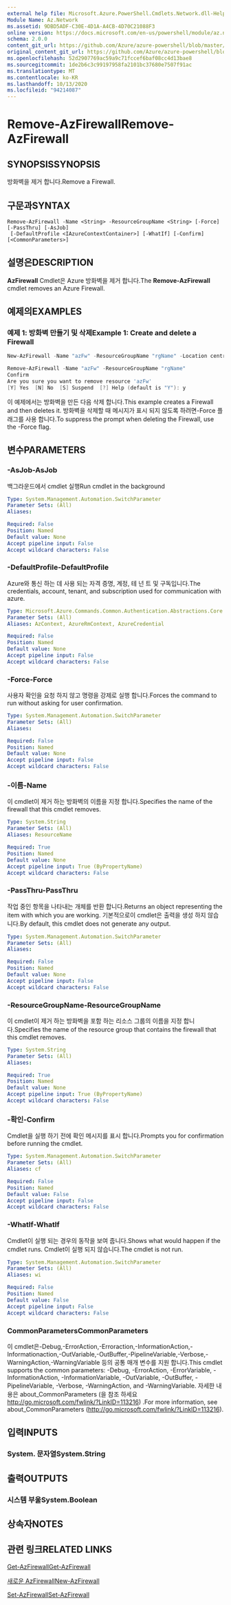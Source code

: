 ```yaml
---
external help file: Microsoft.Azure.PowerShell.Cmdlets.Network.dll-Help.xml
Module Name: Az.Network
ms.assetid: 9DBD5ADF-C30E-4D1A-A4CB-4D70C21088F3
online version: https://docs.microsoft.com/en-us/powershell/module/az.network/remove-azfirewall
schema: 2.0.0
content_git_url: https://github.com/Azure/azure-powershell/blob/master/src/Network/Network/help/Remove-AzFirewall.md
original_content_git_url: https://github.com/Azure/azure-powershell/blob/master/src/Network/Network/help/Remove-AzFirewall.md
ms.openlocfilehash: 52d2907769ac59a9c71fccef6baf08cc4d13bae8
ms.sourcegitcommit: 1de2b6c3c99197958fa2101bc37680e7507f91ac
ms.translationtype: MT
ms.contentlocale: ko-KR
ms.lasthandoff: 10/13/2020
ms.locfileid: "94214087"
---
```

# <span data-ttu-id="2fc65-101">Remove-AzFirewall</span><span class="sxs-lookup"><span data-stu-id="2fc65-101">Remove-AzFirewall</span></span>

## <span data-ttu-id="2fc65-102">SYNOPSIS</span><span class="sxs-lookup"><span data-stu-id="2fc65-102">SYNOPSIS</span></span>
<span data-ttu-id="2fc65-103">방화벽을 제거 합니다.</span><span class="sxs-lookup"><span data-stu-id="2fc65-103">Remove a Firewall.</span></span>

## <span data-ttu-id="2fc65-104">구문과</span><span class="sxs-lookup"><span data-stu-id="2fc65-104">SYNTAX</span></span>

```
Remove-AzFirewall -Name <String> -ResourceGroupName <String> [-Force] [-PassThru] [-AsJob]
 [-DefaultProfile <IAzureContextContainer>] [-WhatIf] [-Confirm] [<CommonParameters>]
```

## <span data-ttu-id="2fc65-105">설명은</span><span class="sxs-lookup"><span data-stu-id="2fc65-105">DESCRIPTION</span></span>
<span data-ttu-id="2fc65-106">**AzFirewall** Cmdlet은 Azure 방화벽을 제거 합니다.</span><span class="sxs-lookup"><span data-stu-id="2fc65-106">The **Remove-AzFirewall** cmdlet removes an Azure Firewall.</span></span>

## <span data-ttu-id="2fc65-107">예제의</span><span class="sxs-lookup"><span data-stu-id="2fc65-107">EXAMPLES</span></span>

### <span data-ttu-id="2fc65-108">예제 1: 방화벽 만들기 및 삭제</span><span class="sxs-lookup"><span data-stu-id="2fc65-108">Example 1: Create and delete a Firewall</span></span>
```powershell
New-AzFirewall -Name "azFw" -ResourceGroupName "rgName" -Location centralus 

Remove-AzFirewall -Name "azFw" -ResourceGroupName "rgName"
Confirm
Are you sure you want to remove resource 'azFw'
[Y] Yes  [N] No  [S] Suspend  [?] Help (default is "Y"): y
```

<span data-ttu-id="2fc65-109">이 예제에서는 방화벽을 만든 다음 삭제 합니다.</span><span class="sxs-lookup"><span data-stu-id="2fc65-109">This example creates a Firewall and then deletes it.</span></span> <span data-ttu-id="2fc65-110">방화벽을 삭제할 때 메시지가 표시 되지 않도록 하려면-Force 플래그를 사용 합니다.</span><span class="sxs-lookup"><span data-stu-id="2fc65-110">To suppress the prompt when deleting the Firewall, use the -Force flag.</span></span>

## <span data-ttu-id="2fc65-111">변수</span><span class="sxs-lookup"><span data-stu-id="2fc65-111">PARAMETERS</span></span>

### <span data-ttu-id="2fc65-112">-AsJob</span><span class="sxs-lookup"><span data-stu-id="2fc65-112">-AsJob</span></span>
<span data-ttu-id="2fc65-113">백그라운드에서 cmdlet 실행</span><span class="sxs-lookup"><span data-stu-id="2fc65-113">Run cmdlet in the background</span></span>

```yaml
Type: System.Management.Automation.SwitchParameter
Parameter Sets: (All)
Aliases:

Required: False
Position: Named
Default value: None
Accept pipeline input: False
Accept wildcard characters: False
```

### <span data-ttu-id="2fc65-114">-DefaultProfile</span><span class="sxs-lookup"><span data-stu-id="2fc65-114">-DefaultProfile</span></span>
<span data-ttu-id="2fc65-115">Azure와 통신 하는 데 사용 되는 자격 증명, 계정, 테 넌 트 및 구독입니다.</span><span class="sxs-lookup"><span data-stu-id="2fc65-115">The credentials, account, tenant, and subscription used for communication with azure.</span></span>

```yaml
Type: Microsoft.Azure.Commands.Common.Authentication.Abstractions.Core.IAzureContextContainer
Parameter Sets: (All)
Aliases: AzContext, AzureRmContext, AzureCredential

Required: False
Position: Named
Default value: None
Accept pipeline input: False
Accept wildcard characters: False
```

### <span data-ttu-id="2fc65-116">-Force</span><span class="sxs-lookup"><span data-stu-id="2fc65-116">-Force</span></span>
<span data-ttu-id="2fc65-117">사용자 확인을 요청 하지 않고 명령을 강제로 실행 합니다.</span><span class="sxs-lookup"><span data-stu-id="2fc65-117">Forces the command to run without asking for user confirmation.</span></span>

```yaml
Type: System.Management.Automation.SwitchParameter
Parameter Sets: (All)
Aliases:

Required: False
Position: Named
Default value: None
Accept pipeline input: False
Accept wildcard characters: False
```

### <span data-ttu-id="2fc65-118">-이름</span><span class="sxs-lookup"><span data-stu-id="2fc65-118">-Name</span></span>
<span data-ttu-id="2fc65-119">이 cmdlet이 제거 하는 방화벽의 이름을 지정 합니다.</span><span class="sxs-lookup"><span data-stu-id="2fc65-119">Specifies the name of the firewall that this cmdlet removes.</span></span>

```yaml
Type: System.String
Parameter Sets: (All)
Aliases: ResourceName

Required: True
Position: Named
Default value: None
Accept pipeline input: True (ByPropertyName)
Accept wildcard characters: False
```

### <span data-ttu-id="2fc65-120">-PassThru</span><span class="sxs-lookup"><span data-stu-id="2fc65-120">-PassThru</span></span>
<span data-ttu-id="2fc65-121">작업 중인 항목을 나타내는 개체를 반환 합니다.</span><span class="sxs-lookup"><span data-stu-id="2fc65-121">Returns an object representing the item with which you are working.</span></span>
<span data-ttu-id="2fc65-122">기본적으로이 cmdlet은 출력을 생성 하지 않습니다.</span><span class="sxs-lookup"><span data-stu-id="2fc65-122">By default, this cmdlet does not generate any output.</span></span>

```yaml
Type: System.Management.Automation.SwitchParameter
Parameter Sets: (All)
Aliases:

Required: False
Position: Named
Default value: None
Accept pipeline input: False
Accept wildcard characters: False
```

### <span data-ttu-id="2fc65-123">-ResourceGroupName</span><span class="sxs-lookup"><span data-stu-id="2fc65-123">-ResourceGroupName</span></span>
<span data-ttu-id="2fc65-124">이 cmdlet이 제거 하는 방화벽을 포함 하는 리소스 그룹의 이름을 지정 합니다.</span><span class="sxs-lookup"><span data-stu-id="2fc65-124">Specifies the name of the resource group that contains the firewall that this cmdlet removes.</span></span>

```yaml
Type: System.String
Parameter Sets: (All)
Aliases:

Required: True
Position: Named
Default value: None
Accept pipeline input: True (ByPropertyName)
Accept wildcard characters: False
```

### <span data-ttu-id="2fc65-125">-확인</span><span class="sxs-lookup"><span data-stu-id="2fc65-125">-Confirm</span></span>
<span data-ttu-id="2fc65-126">Cmdlet을 실행 하기 전에 확인 메시지를 표시 합니다.</span><span class="sxs-lookup"><span data-stu-id="2fc65-126">Prompts you for confirmation before running the cmdlet.</span></span>

```yaml
Type: System.Management.Automation.SwitchParameter
Parameter Sets: (All)
Aliases: cf

Required: False
Position: Named
Default value: False
Accept pipeline input: False
Accept wildcard characters: False
```

### <span data-ttu-id="2fc65-127">-WhatIf</span><span class="sxs-lookup"><span data-stu-id="2fc65-127">-WhatIf</span></span>
<span data-ttu-id="2fc65-128">Cmdlet이 실행 되는 경우의 동작을 보여 줍니다.</span><span class="sxs-lookup"><span data-stu-id="2fc65-128">Shows what would happen if the cmdlet runs.</span></span>
<span data-ttu-id="2fc65-129">Cmdlet이 실행 되지 않습니다.</span><span class="sxs-lookup"><span data-stu-id="2fc65-129">The cmdlet is not run.</span></span>

```yaml
Type: System.Management.Automation.SwitchParameter
Parameter Sets: (All)
Aliases: wi

Required: False
Position: Named
Default value: False
Accept pipeline input: False
Accept wildcard characters: False
```

### <span data-ttu-id="2fc65-130">CommonParameters</span><span class="sxs-lookup"><span data-stu-id="2fc65-130">CommonParameters</span></span>
<span data-ttu-id="2fc65-131">이 cmdlet은-Debug,-ErrorAction,-Erroraction,-InformationAction,-Informationaction,-OutVariable,-OutBuffer,-PipelineVariable,-Verbose,-WarningAction,-WarningVariable 등의 공통 매개 변수를 지원 합니다.</span><span class="sxs-lookup"><span data-stu-id="2fc65-131">This cmdlet supports the common parameters: -Debug, -ErrorAction, -ErrorVariable, -InformationAction, -InformationVariable, -OutVariable, -OutBuffer, -PipelineVariable, -Verbose, -WarningAction, and -WarningVariable.</span></span> <span data-ttu-id="2fc65-132">자세한 내용은 about_CommonParameters (을 참조 하세요 http://go.microsoft.com/fwlink/?LinkID=113216) .</span><span class="sxs-lookup"><span data-stu-id="2fc65-132">For more information, see about_CommonParameters (http://go.microsoft.com/fwlink/?LinkID=113216).</span></span>

## <span data-ttu-id="2fc65-133">입력</span><span class="sxs-lookup"><span data-stu-id="2fc65-133">INPUTS</span></span>

### <span data-ttu-id="2fc65-134">System. 문자열</span><span class="sxs-lookup"><span data-stu-id="2fc65-134">System.String</span></span>

## <span data-ttu-id="2fc65-135">출력</span><span class="sxs-lookup"><span data-stu-id="2fc65-135">OUTPUTS</span></span>

### <span data-ttu-id="2fc65-136">시스템 부울</span><span class="sxs-lookup"><span data-stu-id="2fc65-136">System.Boolean</span></span>

## <span data-ttu-id="2fc65-137">상속자</span><span class="sxs-lookup"><span data-stu-id="2fc65-137">NOTES</span></span>

## <span data-ttu-id="2fc65-138">관련 링크</span><span class="sxs-lookup"><span data-stu-id="2fc65-138">RELATED LINKS</span></span>

[<span data-ttu-id="2fc65-139">Get-AzFirewall</span><span class="sxs-lookup"><span data-stu-id="2fc65-139">Get-AzFirewall</span></span>](./Get-AzFirewall.md)

[<span data-ttu-id="2fc65-140">새로운 AzFirewall</span><span class="sxs-lookup"><span data-stu-id="2fc65-140">New-AzFirewall</span></span>](./New-AzFirewall.md)

[<span data-ttu-id="2fc65-141">Set-AzFirewall</span><span class="sxs-lookup"><span data-stu-id="2fc65-141">Set-AzFirewall</span></span>](./Set-AzFirewall.md)
